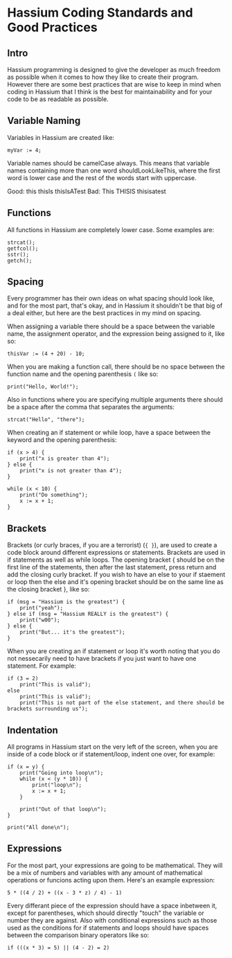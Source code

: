 # Hassium Coding Standards and Good Practices

## Intro

Hassium programming is designed to give the developer as much freedom as possible
when it comes to how they like to create their program. However there are some
best practices that are wise to keep in mind when coding in Hassium that I think
is the best for maintainability and for your code to be as readable as possible.

## Variable Naming

Variables in Hassium are created like:
```
myVar := 4;
```

Variable names should be camelCase always. This means that variable names
containing more than one word shouldLookLikeThis, where the first word is
lower case and the rest of the words start with uppercase.

Good: this thisIs thisIsATest
Bad: This THISIS thisisatest

## Functions

All functions in Hassium are completely lower case. Some examples are:
```
strcat();
getfcol();
sstr();
getch();
```

## Spacing

Every programmer has their own ideas on what spacing should look like, and for
the most part, that's okay, and in Hassium it shouldn't be that big of a deal
either, but here are the best practices in my mind on spacing.

When assigning a variable there should be a space between the variable name, the
assignment operator, and the expression being assigned to it, like so:
```
thisVar := (4 + 20) - 10;
```

When you are making a function call, there should be no space between the function
name and the opening parenthesis `(` like so:
```
print("Hello, World!");
```

Also in functions where you are specifying multiple arguments there should be a space
after the comma that separates the arguments:
```
strcat("Hello", "there");
```

When creating an if statement or while loop, have a space between the keyword and the
opening parenthesis:
```
if (x > 4) {
	print("x is greater than 4");
} else {
	print("x is not greater than 4");
}
```

```
while (x < 10) {
	print("Do something");
	x := x + 1;
}
```

## Brackets

Brackets (or curly braces, if you are a terrorist) (`{ }`), are used to create a code block
around different expressions or statements. Brackets are used in if statements as well
as while loops. The opening bracket  { should be on the first line of the statements,
then after the last statement, press return and add the closing curly bracket. If you
wish to have an else to your if staement or loop then the else and it's opening bracket
should be on the same line as the closing bracket }, like so:
```
if (msg = "Hassium is the greatest") {
	print("yeah");
} else if (msg = "Hassium REALLY is the greatest") {
	print("w00");
} else {
	print("But... it's the greatest");
}
```

When you are creating an if statement or loop it's worth noting that you do not nessecarily
need to have brackets if you just want to have one statement. For example:
```
if (3 = 2)
	print("This is valid");
else
	print("This is valid");
	print("This is not part of the else statement, and there should be brackets surrounding us");
```

## Indentation

All programs in Hassium start on the very left of the screen, when you are inside of a code block
or if statement/loop, indent one over, for example:
```
if (x = y) {
	print("Going into loop\n");
	while (x < (y * 10)) {
		print("loop\n");
		x := x + 1;
	}

	print("Out of that loop\n");
}

print("All done\n");
```

## Expressions

For the most part, your expressions are going to be mathematical. They will be a mix of numbers and
variables with any amount of mathematical operations or funcions acting upon them. Here's an example
expression:
```
5 * ((4 / 2) + ((x - 3 * z) / 4) - 1)
```

Every differant piece of the expression should have a space inbetween it, except for parentheses, which
should directly "touch"  the variable or number they are against. Also with conditional expressions
such as those used as the conditions for if statements and loops should have spaces
between the comparison binary operators like so:
```
if (((x * 3) = 5) || (4 - 2) = 2)
```
